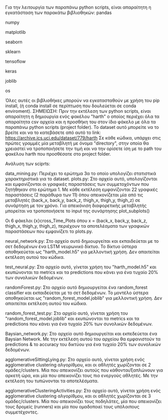 Για την λειτουργία των παραπάνω python scripts, είναι απαραίτητη η εγκατάσταση των παρακάτω βιβλιοθηκών:
pandas

numpy

matplotlib

seaborn

sklearn

tensoflow

keras

joblib

os

Όλες αυτές οι βιβλιοθήκες μπορούν να εγκατασταθούν με χρήση του pip install, (ή conda install σε περίπτωση που δουλεύεται σε conda enviroment).
ΣΗΜΕΙΩΣΗ: Πριν την εκτέλεση των python scripts, είναι απαραίτητη η δημιουργία ενός φακέλου "harth" ο οποίος περιέχει όλα τα απαραίτητα csv αρχεία και η προσθήκη του στον ίδιο φάκελο με όλα τα παραπάνω python scripts (project folder). Το dataset αυτό μπορείτε να το βρείτε και να το κατεβάσετε από αυτό το link: https://archive.ics.uci.edu/dataset/779/harth
Σε κάθε κώδικα, υπάρχει στις πρώτες γραμμές μία μεταβλητή με όνομα "directory", στην οποία θα χρειαστεί να τροποποιήσετε την τιμή και να την ορίσετε ίση με το path του φακέλου harth που προσθέσατε στο project folder. 

Ανάλυση των sciprts:

data_mining.py: Περιέχει το ερώτημα 3α το οποίο υπολογίζει στατιστικά χαρακτηριστικά για το dataset.
plots.py: Στο αρχείο αυτό, υπολογίζονται και εμφανίζονται οι γραφικές παραστάσεις των συμμετοχόντων που ζητήθηκαν στο ερώτημα 1. Με κάθε εκτέλεση εμφανίζονται 22 γραφικές παραστάσεις (2 παράθυρα των 11) όπου απεικονίζεται μία από τις μεταβλητές (back_x, back_y, back_z, thigh_x, thigh_y, thigh_z) σε συνάρτηση με τον χρόνο. 
Για απεικόνιση διαφορετικής μεταβλητής μπορείται να τροποποιήσετε το input της συνάρτησης plot_subplots()

Οι 6 φάκελοι {x}cross_Time_Plots όπου x = (back_x, back_y, back_z, thigh_x, thigh_y, thigh_z), περιέχουν τα αποτελέσματα των γραφικών παραστάσεων που εμφανίζετι το plots.py. 
  
neural_network.py: Στο αρχείο αυτό δημιουργείται και εκπαιδεύεται με το σετ δεδομένων ένα LSTM νευρωνικό δίκτυο. Το δίκτυο ύστερα αποθηκεύεται ως "harth_model.h5" για μελλοντική χρήση. Δεν απαιτείται εκτέλεση αυτού του κώδικα.

test_neural.py: Στο αρχείο αυτό, γίνεται χρήση του "harth_model.h5" και εκυπώνονται τα metrics και τα predictions που κάνει για ένα τυχαίο 20% των συνολικών δεδομένων. 

randomForest.py: Στο αρχείο αυτό δημιουργείται ένα random_forest classifier και εκπαιδεύεται με το σετ δεδομένων. Το μοντέλο ύστερα αποθηκεύεται ως "random_forest_model.joblib" για μελλοντική χρήση. Δεν απαιτείται εκτέλεση αυτού του κώδικα.

random_forest_test.py:  Στο αρχείο αυτό, γίνεται χρήση του "random_forest_model.joblib" και εκυπώνονται τα metrics και τα predictions που κάνει για ένα τυχαίο 20% των συνολικών δεδομένων. 

Baysian_network.py: Στο αρχείο αυτό δημιουργείται και εκπεδεύεται ένα Baysian Network. Με την εκτέλεση αυτού του αρχείου θα εμφανιστούν τα predictions & το accuracy του δικτύου για ένα τυχαίο 20% των συνολικών δεδομένων. 

agglomerativeSittingLying.py: Στο αρχείο αυτό, γίνεται χρήση ενός agglomerative clustering αλγορίθμου, και οι αθλητές χωρίζονται σε 2 ομάδες/clusters. Μία που απεικονίζει αυτούς που κάθονται/ξαπλώνουν για αρκετή ώρα, και μία που απεικονίζει τους πιο ενεργούς αθλητές. Με την εκτέλεση του τυπώνονται τα αποτελέσματα.

agglomerativeClusteringActivities.py: Στο αρχείο αυτό, γίνεται χρήση ενός agglomerative clustering αλγορίθμου, και οι αθλητές χωρίζονται σε 3 ομάδες/clusters. Μία που απεικονίζει τους ποδηλάτες, μία που απεικονίζει τους δρομείς (runners) και μία που ομαδοποιεί τους υπόλοιπους συμμετέχοντες. 


